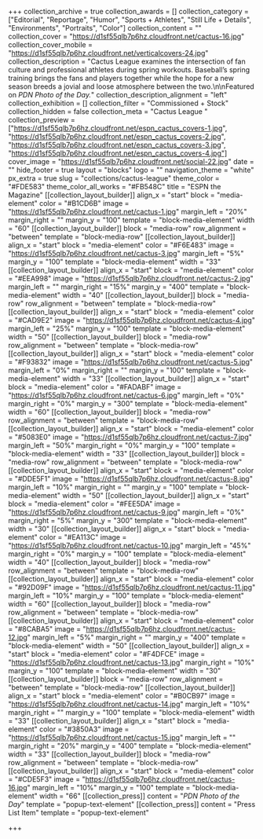 +++
collection_archive = true
collection_awards = []
collection_category = ["Editorial", "Reportage", "Humor", "Sports + Athletes", "Still Life + Details", "Environments", "Portraits", "Color"]
collection_content = ""
collection_cover = "https://d1sf55qlb7p6hz.cloudfront.net/cactus-16.jpg"
collection_cover_mobile = "https://d1sf55qlb7p6hz.cloudfront.net/verticalcovers-24.jpg"
collection_description = "Cactus League examines the intersection of fan culture and professional athletes during spring workouts. Baseball’s spring training brings the fans and players together while the hope for a new season breeds a jovial and loose atmosphere between the two.\n\nFeatured on _PDN Photo of the Day._"
collection_description_alignment = "left"
collection_exhibition = []
collection_filter = "Commissioned + Stock"
collection_hidden = false
collection_meta = "Cactus League "
collection_preview = ["https://d1sf55qlb7p6hz.cloudfront.net/espn_cactus_covers-1.jpg", "https://d1sf55qlb7p6hz.cloudfront.net/espn_cactus_covers-2.jpg", "https://d1sf55qlb7p6hz.cloudfront.net/espn_cactus_covers-3.jpg", "https://d1sf55qlb7p6hz.cloudfront.net/espn_cactus_covers-4.jpg"]
cover_image = "https://d1sf55qlb7p6hz.cloudfront.net/social-22.jpg"
date = ""
hide_footer = true
layout = "blocks"
logo = ""
navigation_theme = "white"
px_extra = true
slug = "collections/cactus-league"
theme_color = "#FDE583"
theme_color_all_works = "#FB548C"
title = "ESPN the Magazine"
[[collection_layout_builder]]
align_x = "start"
block = "media-element"
color = "#B1CD6B"
image = "https://d1sf55qlb7p6hz.cloudfront.net/cactus-1.jpg"
margin_left = "20%"
margin_right = ""
margin_y = "100"
template = "block-media-element"
width = "60"
[[collection_layout_builder]]
block = "media-row"
row_alignment = "between"
template = "block-media-row"
[[collection_layout_builder]]
align_x = "start"
block = "media-element"
color = "#F6E483"
image = "https://d1sf55qlb7p6hz.cloudfront.net/cactus-3.jpg"
margin_left = "5%"
margin_y = "100"
template = "block-media-element"
width = "33"
[[collection_layout_builder]]
align_x = "start"
block = "media-element"
color = "#EEA998"
image = "https://d1sf55qlb7p6hz.cloudfront.net/cactus-2.jpg"
margin_left = ""
margin_right = "15%"
margin_y = "400"
template = "block-media-element"
width = "40"
[[collection_layout_builder]]
block = "media-row"
row_alignment = "between"
template = "block-media-row"
[[collection_layout_builder]]
align_x = "start"
block = "media-element"
color = "#CAD9E2"
image = "https://d1sf55qlb7p6hz.cloudfront.net/cactus-4.jpg"
margin_left = "25%"
margin_y = "100"
template = "block-media-element"
width = "50"
[[collection_layout_builder]]
block = "media-row"
row_alignment = "between"
template = "block-media-row"
[[collection_layout_builder]]
align_x = "start"
block = "media-element"
color = "#F93832"
image = "https://d1sf55qlb7p6hz.cloudfront.net/cactus-5.jpg"
margin_left = "0%"
margin_right = ""
margin_y = "100"
template = "block-media-element"
width = "33"
[[collection_layout_builder]]
align_x = "start"
block = "media-element"
color = "#FADABF"
image = "https://d1sf55qlb7p6hz.cloudfront.net/cactus-6.jpg"
margin_left = "0%"
margin_right = "0%"
margin_y = "300"
template = "block-media-element"
width = "60"
[[collection_layout_builder]]
block = "media-row"
row_alignment = "between"
template = "block-media-row"
[[collection_layout_builder]]
align_x = "start"
block = "media-element"
color = "#5083E0"
image = "https://d1sf55qlb7p6hz.cloudfront.net/cactus-7.jpg"
margin_left = "50%"
margin_right = "0%"
margin_y = "100"
template = "block-media-element"
width = "33"
[[collection_layout_builder]]
block = "media-row"
row_alignment = "between"
template = "block-media-row"
[[collection_layout_builder]]
align_x = "start"
block = "media-element"
color = "#DDE5F1"
image = "https://d1sf55qlb7p6hz.cloudfront.net/cactus-8.jpg"
margin_left = "10%"
margin_right = ""
margin_y = "100"
template = "block-media-element"
width = "50"
[[collection_layout_builder]]
align_x = "start"
block = "media-element"
color = "#FEE5DA"
image = "https://d1sf55qlb7p6hz.cloudfront.net/cactus-9.jpg"
margin_left = "0%"
margin_right = "5%"
margin_y = "300"
template = "block-media-element"
width = "30"
[[collection_layout_builder]]
align_x = "start"
block = "media-element"
color = "#EA113C"
image = "https://d1sf55qlb7p6hz.cloudfront.net/cactus-10.jpg"
margin_left = "45%"
margin_right = "0%"
margin_y = "100"
template = "block-media-element"
width = "40"
[[collection_layout_builder]]
block = "media-row"
row_alignment = "between"
template = "block-media-row"
[[collection_layout_builder]]
align_x = "start"
block = "media-element"
color = "#92D09F"
image = "https://d1sf55qlb7p6hz.cloudfront.net/cactus-11.jpg"
margin_left = "10%"
margin_y = "100"
template = "block-media-element"
width = "60"
[[collection_layout_builder]]
block = "media-row"
row_alignment = "between"
template = "block-media-row"
[[collection_layout_builder]]
align_x = "start"
block = "media-element"
color = "#8CABA5"
image = "https://d1sf55qlb7p6hz.cloudfront.net/cactus-12.jpg"
margin_left = "5%"
margin_right = ""
margin_y = "400"
template = "block-media-element"
width = "50"
[[collection_layout_builder]]
align_x = "start"
block = "media-element"
color = "#F4DFCE"
image = "https://d1sf55qlb7p6hz.cloudfront.net/cactus-13.jpg"
margin_right = "10%"
margin_y = "100"
template = "block-media-element"
width = "30"
[[collection_layout_builder]]
block = "media-row"
row_alignment = "between"
template = "block-media-row"
[[collection_layout_builder]]
align_x = "start"
block = "media-element"
color = "#B0CB97"
image = "https://d1sf55qlb7p6hz.cloudfront.net/cactus-14.jpg"
margin_left = "10%"
margin_right = ""
margin_y = "100"
template = "block-media-element"
width = "33"
[[collection_layout_builder]]
align_x = "start"
block = "media-element"
color = "#3850A3"
image = "https://d1sf55qlb7p6hz.cloudfront.net/cactus-15.jpg"
margin_left = ""
margin_right = "20%"
margin_y = "400"
template = "block-media-element"
width = "33"
[[collection_layout_builder]]
block = "media-row"
row_alignment = "between"
template = "block-media-row"
[[collection_layout_builder]]
align_x = "start"
block = "media-element"
color = "#CDE5F3"
image = "https://d1sf55qlb7p6hz.cloudfront.net/cactus-16.jpg"
margin_left = "10%"
margin_y = "100"
template = "block-media-element"
width = "66"
[[collection_press]]
content = "_PDN Photo of the Day_"
template = "popup-text-element"
[[collection_press]]
content = "Press List Item"
template = "popup-text-element"

+++
